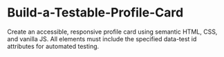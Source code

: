 # Build-a-Testable-Profile-Card
Create an accessible, responsive profile card using semantic HTML, CSS, and vanilla JS. All elements must include the specified data-test id attributes for automated testing.

